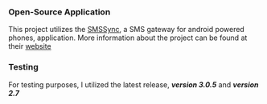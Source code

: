 

### Open-Source Application
This project utilizes the [SMSSync](https://github.com/ushahidi/SMSSync), a SMS gateway for android powered phones, application.
More information about the project can be found at their [website](http://smssync.ushahidi.com/)

### Testing
For testing purposes, I utilized the latest release, ***version 3.0.5*** and ***version 2.7***


